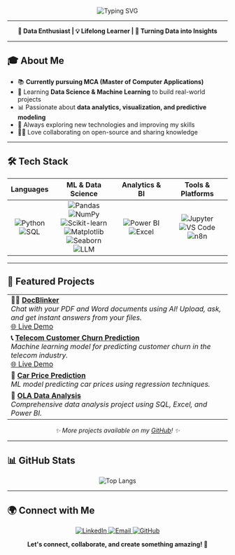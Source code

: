 <!-- Banner / Header -->
<p align="center">
  <img src="https://readme-typing-svg.demolab.com?font=Fira+Code&weight=700&size=28&pause=1000&color=F7A41D&center=true&vCenter=true&width=600&lines=Hi+there%2C+I'm+Sandip+Verma!+%F0%9F%91%8B;+Data+Scientist+%7C+ML+Engineer;Welcome+to+my+Data+Universe!+%F0%9F%8C%8C" alt="Typing SVG" />
</p>

---

<p align="center">
  <b>🚀 Data Enthusiast | 💡 Lifelong Learner | 🌟 Turning Data into Insights</b>
</p>

---

## 🎓 About Me

- 📚 <b>Currently pursuing MCA (Master of Computer Applications)</b>
- 🎯 Learning <b>Data Science & Machine Learning</b> to build real-world projects
- 📊 Passionate about <b>data analytics, visualization, and predictive modeling</b>
- 🌱 Always exploring new technologies and improving my skills
- 🧑‍💻 Love collaborating on open-source and sharing knowledge

---

## 🛠️ Tech Stack

<div align="center">

| <b>Languages</b> | <b>ML & Data Science</b> | <b>Analytics & BI</b> | <b>Tools & Platforms</b> |
| :---: | :---: | :---: | :---: |
| ![Python](https://img.shields.io/badge/Python-3776AB?style=for-the-badge&logo=python&logoColor=white) <br> ![SQL](https://img.shields.io/badge/SQL-4479A1?style=for-the-badge&logo=postgresql&logoColor=white) | ![Pandas](https://img.shields.io/badge/Pandas-150458?style=for-the-badge&logo=pandas&logoColor=white) <br> ![NumPy](https://img.shields.io/badge/NumPy-013243?style=for-the-badge&logo=numpy&logoColor=white) <br> ![Scikit-learn](https://img.shields.io/badge/Scikit--learn-F7931E?style=for-the-badge&logo=scikitlearn&logoColor=white) <br> ![Matplotlib](https://img.shields.io/badge/Matplotlib-11557C?style=for-the-badge&logo=matplotlib&logoColor=white) <br> ![Seaborn](https://img.shields.io/badge/Seaborn-3776AB?style=for-the-badge&logo=python&logoColor=white) <br> <img src="https://img.shields.io/badge/LLM-4B0082?style=for-the-badge&logo=openai&logoColor=white" alt="LLM" /> | ![Power BI](https://img.shields.io/badge/Power%20BI-F2C811?style=for-the-badge&logo=powerbi&logoColor=black) <br> ![Excel](https://img.shields.io/badge/Excel-217346?style=for-the-badge&logo=microsoftexcel&logoColor=white) | ![Jupyter](https://img.shields.io/badge/Jupyter-F37626?style=for-the-badge&logo=jupyter&logoColor=white) <br> ![VS Code](https://img.shields.io/badge/VS%20Code-007ACC?style=for-the-badge&logo=visualstudiocode&logoColor=white) <br> <img src="https://img.shields.io/badge/n8n-FF6D00?style=for-the-badge&logo=n8n&logoColor=white" alt="n8n" /> |

</div>

---

## 📌 Featured Projects

<div align="center">
<table>
  <tr>
    <td>
      <b>📄🤖 <a href="https://github.com/SandipVermaDev/DocBlinker">DocBlinker</a></b><br>
      <i>Chat with your PDF and Word documents using AI! Upload, ask, and get instant answers from your files.</i><br>
      <a href="https://docblinker-ai.streamlit.app/">🌐 Live Demo</a>
    </td>
  </tr>
  <tr>
    <td>
      <b>📞 <a href="https://github.com/SandipVermaDev/Telecom-Customer-Churn-Prediction">Telecom Customer Churn Prediction</a></b><br>
      <i>Machine learning model for predicting customer churn in the telecom industry.</i><br>
      <a href="https://telecom-customer-churn-prediction-sandip.streamlit.app/">🌐 Live Demo</a>
    </td>
  </tr>
  <tr>
    <td>
      <b>🚗 <a href="https://github.com/SandipVermaDev/car-price-prediction">Car Price Prediction</a></b><br>
      <i>ML model predicting car prices using regression techniques.</i>
    </td>
  </tr>
  <tr>
    <td>
      <b>🚕 <a href="https://github.com/SandipVermaDev/Ola-Data-Analysis">OLA Data Analysis</a></b><br>
      <i>Comprehensive data analysis project using SQL, Excel, and Power BI.</i>
    </td>
  </tr>   
</table>
</div>

<p align="center">
  <i>✨ More projects available on my <a href="https://github.com/SandipVermaDev">GitHub</a>! ✨</i>
</p>

---

## 📊 GitHub Stats

<p align="center">
  <img src="https://github-readme-stats.vercel.app/api/top-langs/?username=SandipVermaDev&layout=compact&theme=radical" alt="Top Langs" />
</p>

---

## 🌍 Connect with Me

<p align="center">
  <a href="https://www.linkedin.com/in/sandip-verma-dev/">
    <img src="https://img.shields.io/badge/LinkedIn-0A66C2?style=for-the-badge&logo=linkedin&logoColor=white" alt="LinkedIn" />
  </a>
  <a href="mailto:sandipverma.dev@gmail.com">
    <img src="https://img.shields.io/badge/Email-D14836?style=for-the-badge&logo=gmail&logoColor=white" alt="Email" />
  </a>
  <a href="https://github.com/SandipVermaDev">
    <img src="https://img.shields.io/badge/GitHub-181717?style=for-the-badge&logo=github&logoColor=white" alt="GitHub" />
  </a>
</p>

<p align="center">
  <b>Let's connect, collaborate, and create something amazing! 🚀</b>
</p>
